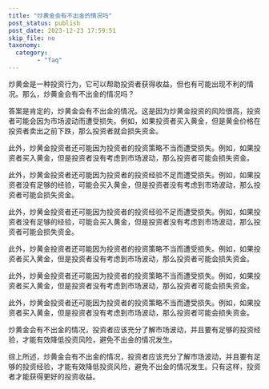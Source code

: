 ```yaml
---
title: "炒黄金会有不出金的情况吗"
post_status: publish
post_date: 2023-12-23 17:59:51
skip_file: no
taxonomy:
  category:
        - "faq"
---
```


炒黄金是一种投资行为，它可以帮助投资者获得收益，但也有可能出现不利的情况。那么，炒黄金会有不出金的情况吗？

答案是肯定的，炒黄金会有不出金的情况。这是因为炒黄金投资的风险很高，投资者可能会因为市场波动而遭受损失。例如，如果投资者买入黄金，但是黄金价格在投资者卖出之前下跌，那么投资者就会损失资金。

此外，炒黄金投资者还可能因为投资者的投资策略不当而遭受损失。例如，如果投资者买入黄金，但是投资者没有考虑到市场波动，那么投资者可能会损失资金。

此外，炒黄金投资者还可能因为投资者的投资经验不足而遭受损失。例如，如果投资者没有足够的经验，可能会买入黄金，但是投资者没有考虑到市场波动，那么投资者可能会损失资金。

此外，炒黄金投资者还可能因为投资者的投资经验不足而遭受损失。例如，如果投资者没有足够的经验，可能会买入黄金，但是投资者没有考虑到市场波动，那么投资者可能会损失资金。

此外，炒黄金投资者还可能因为投资者的投资策略不当而遭受损失。例如，如果投资者买入黄金，但是投资者没有考虑到市场波动，那么投资者可能会损失资金。

此外，炒黄金投资者还可能因为投资者的投资策略不当而遭受损失。例如，如果投资者买入黄金，但是投资者没有考虑到市场波动，那么投资者可能会损失资金。

此外，炒黄金投资者还可能因为投资者的投资策略不当而遭受损失。例如，如果投资者买入黄金，但是投资者没有考虑到市场波动，那么投资者可能会损失资金。

炒黄金会有不出金的情况，投资者应该充分了解市场波动，并且要有足够的投资经验，才能有效降低投资风险，避免不出金的情况发生。

综上所述，炒黄金会有不出金的情况，投资者应该充分了解市场波动，并且要有足够的投资经验，才能有效降低投资风险，避免不出金的情况发生。只有这样，投资者才能获得更好的投资收益。
